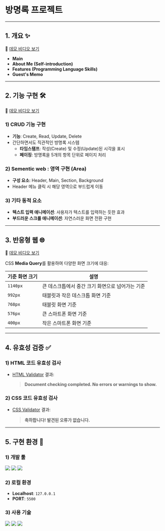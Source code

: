 # 방명록 프로젝트

---

## 1. 개요 ✨  
🎥 [데모 비디오 보기](https://youtu.be/IKBGnXQRDUY)

- **Main**  
- **About Me (Self-introduction)**  
- **Features (Programming Language Skills)**  
- **Guest's Memo**  

---

## 2. 기능 구현 🛠️  
🎥 [데모 비디오 보기](https://youtu.be/yeH0VNyq9XA)

### 1) CRUD 기능 구현  
- **기능**: Create, Read, Update, Delete  
- 간단하면서도 직관적인 방명록 시스템  
  - **타임스탬프**: 작성(Create) 및 수정(Update)된 시각을 표시  
  - **페이징**: 방명록을 5개의 항목 단위로 페이지 처리  

### 2) Sementic web : 영역 구현 (Area)  
- **구성 요소**: Header, Main, Section, Background  
- Header 메뉴 클릭 시 해당 영역으로 부드럽게 이동  

### 3) 기타 동적 요소  
- **텍스트 입력 애니메이션**: 사용자가 텍스트를 입력하는 듯한 효과  
- **부드러운 스크롤 애니메이션**: 자연스러운 화면 전환 구현  

---

## 3. 반응형 웹 🌐  
🎥 [데모 비디오 보기](https://youtu.be/IGyOQgm_07k)

CSS **Media Query**를 활용하여 다양한 화면 크기에 대응:  

| 기준 화면 크기 | 설명                            |
|---------------|---------------------------------|
| `1140px`      | 큰 데스크톱에서 중간 크기 화면으로 넘어가는 기준 |
| `992px`       | 태블릿과 작은 데스크톱 화면 기준          |
| `768px`       | 태블릿 화면 기준                     |
| `576px`       | 큰 스마트폰 화면 기준                 |
| `400px`       | 작은 스마트폰 화면 기준               |

---

## 4. 유효성 검증 ✅  

### 1) HTML 코드 유효성 검사  
- [HTML Validator](https://validator.w3.org/#validate_by_input) 결과:  
  > **Document checking completed. No errors or warnings to show.**  

### 2) CSS 코드 유효성 검사  
- [CSS Validator](https://jigsaw.w3.org/css-validator/#validate_by_input) 결과:  
  > **축하합니다! 발견된 오류가 없습니다.**

---

## 5. 구현 환경 🌟  

### 1) 개발 툴  
<p>
<img src="https://img.shields.io/badge/VS%20Code-0078d7?style=flat-square&logo=visual-studio-code&logoColor=white"/>  
 <img src="https://img.shields.io/badge/Git-F05032?style=flat-square&logo=git&logoColor=white"/>  
 <img src="https://img.shields.io/badge/GitHub-181717?style=flat-square&logo=github&logoColor=white"/>  
</p>

### 2) 로컬 환경  
- **Localhost**: `127.0.0.1`  
- **PORT**: `5500`  

### 3) 사용 기술  
<p>
<img src="https://img.shields.io/badge/HTML-E34F26?style=flat-square&logo=html5&logoColor=white"/>  
 <img src="https://img.shields.io/badge/CSS-1572B6?style=flat-square&logo=css3&logoColor=white"/>  
 <img src="https://img.shields.io/badge/JavaScript-F7DF1E?style=flat-square&logo=javascript&logoColor=black"/>  
</p>
